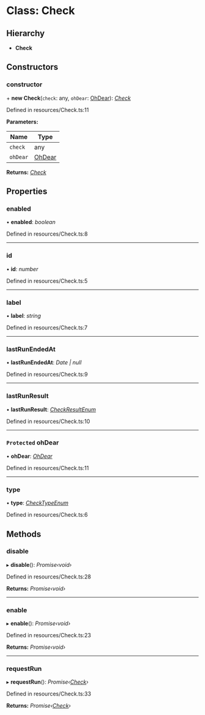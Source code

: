 # Class: Check

## Hierarchy

* **Check**

## Constructors

###  constructor

\+ **new Check**(`check`: any, `ohDear`: [OhDear](ohdear.md)): *[Check](check.md)*

Defined in resources/Check.ts:11

**Parameters:**

Name | Type |
------ | ------ |
`check` | any |
`ohDear` | [OhDear](ohdear.md) |

**Returns:** *[Check](check.md)*

## Properties

###  enabled

• **enabled**: *boolean*

Defined in resources/Check.ts:8

___

###  id

• **id**: *number*

Defined in resources/Check.ts:5

___

###  label

• **label**: *string*

Defined in resources/Check.ts:7

___

###  lastRunEndedAt

• **lastRunEndedAt**: *Date | null*

Defined in resources/Check.ts:9

___

###  lastRunResult

• **lastRunResult**: *[CheckResultEnum](../enums/checkresultenum.md)*

Defined in resources/Check.ts:10

___

### `Protected` ohDear

• **ohDear**: *[OhDear](ohdear.md)*

Defined in resources/Check.ts:11

___

###  type

• **type**: *[CheckTypeEnum](../enums/checktypeenum.md)*

Defined in resources/Check.ts:6

## Methods

###  disable

▸ **disable**(): *Promise‹void›*

Defined in resources/Check.ts:28

**Returns:** *Promise‹void›*

___

###  enable

▸ **enable**(): *Promise‹void›*

Defined in resources/Check.ts:23

**Returns:** *Promise‹void›*

___

###  requestRun

▸ **requestRun**(): *Promise‹[Check](check.md)›*

Defined in resources/Check.ts:33

**Returns:** *Promise‹[Check](check.md)›*
